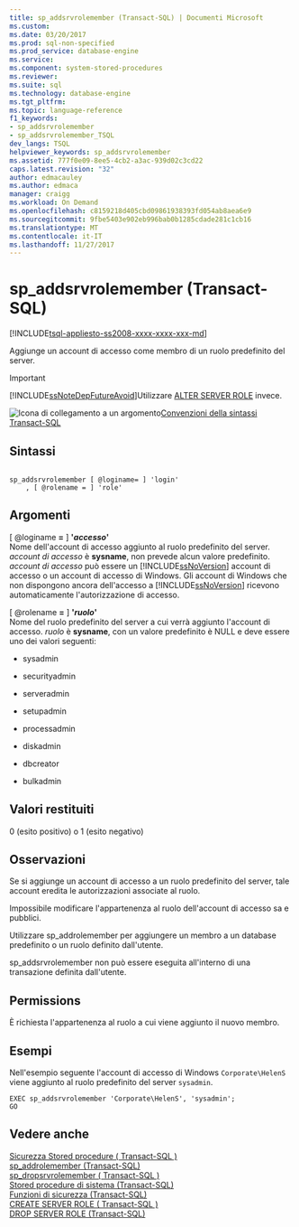 ```yaml
---
title: sp_addsrvrolemember (Transact-SQL) | Documenti Microsoft
ms.custom: 
ms.date: 03/20/2017
ms.prod: sql-non-specified
ms.prod_service: database-engine
ms.service: 
ms.component: system-stored-procedures
ms.reviewer: 
ms.suite: sql
ms.technology: database-engine
ms.tgt_pltfrm: 
ms.topic: language-reference
f1_keywords:
- sp_addsrvrolemember
- sp_addsrvrolemember_TSQL
dev_langs: TSQL
helpviewer_keywords: sp_addsrvrolemember
ms.assetid: 777f0e09-8ee5-4cb2-a3ac-939d02c3cd22
caps.latest.revision: "32"
author: edmacauley
ms.author: edmaca
manager: craigg
ms.workload: On Demand
ms.openlocfilehash: c8159218d405cbd09861938393fd054ab8aea6e9
ms.sourcegitcommit: 9fbe5403e902eb996bab0b1285cdade281c1cb16
ms.translationtype: MT
ms.contentlocale: it-IT
ms.lasthandoff: 11/27/2017
---
```

# <a name="spaddsrvrolemember-transact-sql"></a>sp_addsrvrolemember (Transact-SQL)
[!INCLUDE[tsql-appliesto-ss2008-xxxx-xxxx-xxx-md](../../includes/tsql-appliesto-ss2008-xxxx-xxxx-xxx-md.md)]

  Aggiunge un account di accesso come membro di un ruolo predefinito del server.  
  
> [!IMPORTANT]  
>  [!INCLUDE[ssNoteDepFutureAvoid](../../includes/ssnotedepfutureavoid-md.md)]Utilizzare [ALTER SERVER ROLE](../../t-sql/statements/alter-server-role-transact-sql.md) invece.  
  
 ![Icona di collegamento a un argomento](../../database-engine/configure-windows/media/topic-link.gif "Icona di collegamento a un argomento")[Convenzioni della sintassi Transact-SQL](../../t-sql/language-elements/transact-sql-syntax-conventions-transact-sql.md)  
  
## <a name="syntax"></a>Sintassi  
  
```  
  
sp_addsrvrolemember [ @loginame= ] 'login'   
    , [ @rolename = ] 'role'  
```  
  
## <a name="arguments"></a>Argomenti  
 [ @loginame  **=**  ] **'***accesso***'**  
 Nome dell'account di accesso aggiunto al ruolo predefinito del server. *account di accesso* è **sysname**, non prevede alcun valore predefinito. *account di accesso* può essere un [!INCLUDE[ssNoVersion](../../includes/ssnoversion-md.md)] account di accesso o un account di accesso di Windows. Gli account di Windows che non dispongono ancora dell'accesso a [!INCLUDE[ssNoVersion](../../includes/ssnoversion-md.md)] ricevono automaticamente l'autorizzazione di accesso.  
  
 [ @rolename  **=**  ] **'***ruolo***'**  
 Nome del ruolo predefinito del server a cui verrà aggiunto l'account di accesso. *ruolo* è **sysname**, con un valore predefinito è NULL e deve essere uno dei valori seguenti:  
  
-   sysadmin  
  
-   securityadmin  
  
-   serveradmin  
  
-   setupadmin  
  
-   processadmin  
  
-   diskadmin  
  
-   dbcreator  
  
-   bulkadmin  

## <a name="return-code-values"></a>Valori restituiti  
 0 (esito positivo) o 1 (esito negativo)  
  
## <a name="remarks"></a>Osservazioni  
 Se si aggiunge un account di accesso a un ruolo predefinito del server, tale account eredita le autorizzazioni associate al ruolo.  
  
 Impossibile modificare l'appartenenza al ruolo dell'account di accesso sa e pubblici.  
  
 Utilizzare sp_addrolemember per aggiungere un membro a un database predefinito o un ruolo definito dall'utente.  
  
 sp_addsrvrolemember non può essere eseguita all'interno di una transazione definita dall'utente.  
  
## <a name="permissions"></a>Permissions  
 È richiesta l'appartenenza al ruolo a cui viene aggiunto il nuovo membro.  
  
## <a name="examples"></a>Esempi  
 Nell'esempio seguente l'account di accesso di Windows `Corporate\HelenS` viene aggiunto al ruolo predefinito del server `sysadmin`.  
  
```  
EXEC sp_addsrvrolemember 'Corporate\HelenS', 'sysadmin';  
GO  
```  
  
## <a name="see-also"></a>Vedere anche  
 [Sicurezza Stored procedure &#40; Transact-SQL &#41;](../../relational-databases/system-stored-procedures/security-stored-procedures-transact-sql.md)   
 [sp_addrolemember &#40;Transact-SQL&#41;](../../relational-databases/system-stored-procedures/sp-addrolemember-transact-sql.md)   
 [sp_dropsrvrolemember &#40; Transact-SQL &#41;](../../relational-databases/system-stored-procedures/sp-dropsrvrolemember-transact-sql.md)   
 [Stored procedure di sistema &#40;Transact-SQL&#41;](../../relational-databases/system-stored-procedures/system-stored-procedures-transact-sql.md)   
 [Funzioni di sicurezza &#40;Transact-SQL&#41;](../../t-sql/functions/security-functions-transact-sql.md)   
 [CREATE SERVER ROLE &#40; Transact-SQL &#41;](../../t-sql/statements/create-server-role-transact-sql.md)   
 [DROP SERVER ROLE &#40;Transact-SQL&#41;](../../t-sql/statements/drop-server-role-transact-sql.md)  
  
  
